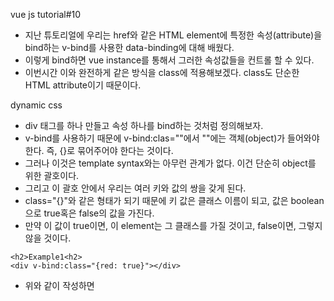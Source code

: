 vue js tutorial#10


- 지난 튜토리얼에 우리는 href와 같은 HTML element에 특정한 속성(attribute)을 bind하는 v-bind를 사용한 data-binding에 대해 배웠다.
- 이렇게 bind하면 vue instance를 통해서 그러한 속성값들을 컨트롤 할 수 있다.
- 이번시간 이와 완전하게 같은 방식을 class에 적용해보겠다. class도 단순한 HTML attribute이기 때문이다.


dynamic css

- div 태그를 하나 만들고 속성 하나를 bind하는 것처럼 정의해보자.
- v-bind를 사용하기 때문에 v-bind:clas=""에서 ""에는 객체(object)가 들어와야 한다. 즉, {}로 묶어주어야 한다는 것이다.
- 그러나 이것은 template syntax와는 아무런 관계가 없다. 이건 단순히 object를 위한 괄호이다.
- 그리고 이 괄호 안에서 우리는 여러 키와 값의 쌍을 갖게 된다.
- class="{}"와 같은 형태가 되기 때문에 키 값은 클래스 이름이 되고, 값은 boolean으로 true혹은 false의 값을 가진다.
- 만약 이 값이 true이면, 이 element는 그 클래스를 가질 것이고, false이면, 그렇지 않을 것이다.
```
<h2>Example1<h2>
<div v-bind:class="{red: true}"></div>
```
- 위와 같이 작성하면 
